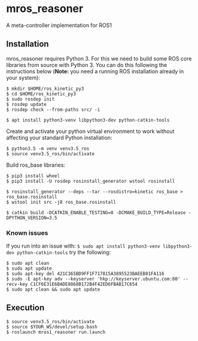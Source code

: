 # mros_reasoner
A meta-controller implementation for ROS1

## Installation

mros_reasoner requires Python 3. For this we need to build some ROS core libraries from source with Python 3. You can do this following the instructions below (**Note:** you need a running ROS installation already in your system):
```
$ mkdir $HOME/ros_kinetic_py3
$ cd $HOME/ros_kinetic_py3
$ sudo rosdep init
$ rosdep update
$ rosdep check --from-paths src/ -i

$ apt install python3-venv libpython3-dev python-catkin-tools
```

Create and activate your python virtual environment to work without affecting your standard Python installation:
```
$ python3.5 -m venv venv3.5_ros
$ source venv3.5_ros/bin/activate
```

Build ros_base libraries:
```
$ pip3 install wheel
$ pip3 install -U rosdep rosinstall_generator wstool rosinstall

$ rosinstall_generator --deps --tar --rosdistro=kinetic ros_base > ros_base.rosinstall
$ wstool init src -j8 ros_base.rosinstall

$ catkin build -DCATKIN_ENABLE_TESTING=0 -DCMAKE_BUILD_TYPE=Release -DPYTHON_VERSION=3.5
```

### Known issues
If you run into an issue with:
`$ sudo apt install python3-venv libpython3-dev python-catkin-tools`
try the following:
```
$ sudo apt clean
$ sudo apt update
$ sudo apt-key del 421C365BD9FF1F717815A3895523BAEEB01FA116
$ sudo -E apt-key adv --keyserver 'hkp://keyserver.ubuntu.com:80' --recv-key C1CF6E31E6BADE8868B172B4F42ED6FBAB17C654
$ sudo apt clean && sudo apt update
```

## Execution
```
$ source venv3.5_ros/bin/activate
$ source $YOUR_WS/devel/setup.bash
$ roslaunch mros1_reasoner run.launch
